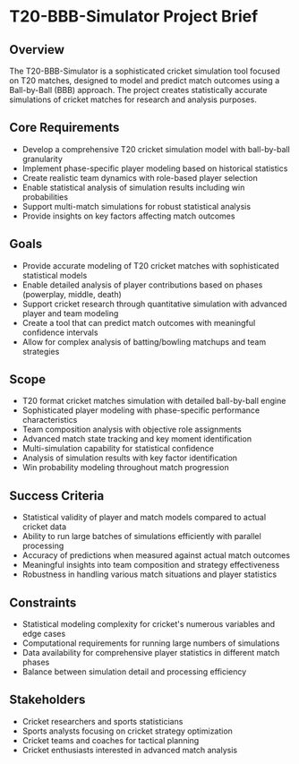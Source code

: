 # T20-BBB-Simulator Project Brief

## Overview
The T20-BBB-Simulator is a sophisticated cricket simulation tool focused on T20 matches, designed to model and predict match outcomes using a Ball-by-Ball (BBB) approach. The project creates statistically accurate simulations of cricket matches for research and analysis purposes.

## Core Requirements
- Develop a comprehensive T20 cricket simulation model with ball-by-ball granularity
- Implement phase-specific player modeling based on historical statistics
- Create realistic team dynamics with role-based player selection
- Enable statistical analysis of simulation results including win probabilities
- Support multi-match simulations for robust statistical analysis
- Provide insights on key factors affecting match outcomes

## Goals
- Provide accurate modeling of T20 cricket matches with sophisticated statistical models
- Enable detailed analysis of player contributions based on phases (powerplay, middle, death)
- Support cricket research through quantitative simulation with advanced player and team modeling
- Create a tool that can predict match outcomes with meaningful confidence intervals
- Allow for complex analysis of batting/bowling matchups and team strategies

## Scope
- T20 format cricket matches simulation with detailed ball-by-ball engine
- Sophisticated player modeling with phase-specific performance characteristics
- Team composition analysis with objective role assignments
- Advanced match state tracking and key moment identification
- Multi-simulation capability for statistical confidence
- Analysis of simulation results with key factor identification
- Win probability modeling throughout match progression

## Success Criteria
- Statistical validity of player and match models compared to actual cricket data
- Ability to run large batches of simulations efficiently with parallel processing
- Accuracy of predictions when measured against actual match outcomes
- Meaningful insights into team composition and strategy effectiveness
- Robustness in handling various match situations and player statistics

## Constraints
- Statistical modeling complexity for cricket's numerous variables and edge cases
- Computational requirements for running large numbers of simulations
- Data availability for comprehensive player statistics in different match phases
- Balance between simulation detail and processing efficiency

## Stakeholders
- Cricket researchers and sports statisticians
- Sports analysts focusing on cricket strategy optimization
- Cricket teams and coaches for tactical planning
- Cricket enthusiasts interested in advanced match analysis 